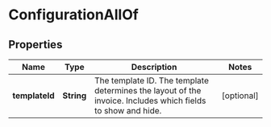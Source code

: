 

# ConfigurationAllOf


## Properties

| Name | Type | Description | Notes |
|------------ | ------------- | ------------- | -------------|
|**templateId** | **String** | The template ID. The template determines the layout of the invoice. Includes which fields to show and hide. |  [optional] |




